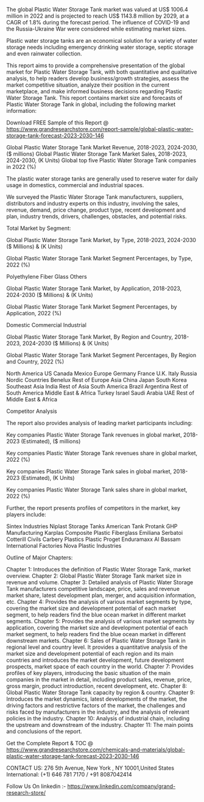 
The global Plastic Water Storage Tank market was valued at US$ 1006.4 million in 2022 and is projected to reach US$ 1143.8 million by 2029, at a CAGR of 1.8% during the forecast period. The influence of COVID-19 and the Russia-Ukraine War were considered while estimating market sizes.

Plastic water storage tanks are an economical solution for a variety of water storage needs including emergency drinking water storage, septic storage and even rainwater collection.

This report aims to provide a comprehensive presentation of the global market for Plastic Water Storage Tank, with both quantitative and qualitative analysis, to help readers develop business/growth strategies, assess the market competitive situation, analyze their position in the current marketplace, and make informed business decisions regarding Plastic Water Storage Tank. This report contains market size and forecasts of Plastic Water Storage Tank in global, including the following market information:

Download FREE Sample of this Report @ https://www.grandresearchstore.com/report-sample/global-plastic-water-storage-tank-forecast-2023-2030-146

Global Plastic Water Storage Tank Market Revenue, 2018-2023, 2024-2030, ($ millions)
Global Plastic Water Storage Tank Market Sales, 2018-2023, 2024-2030, (K Units)
Global top five Plastic Water Storage Tank companies in 2022 (%)

The plastic water storage tanks are generally used to reserve water for daily usage in domestics, commercial and industrial spaces.

We surveyed the Plastic Water Storage Tank manufacturers, suppliers, distributors and industry experts on this industry, involving the sales, revenue, demand, price change, product type, recent development and plan, industry trends, drivers, challenges, obstacles, and potential risks.

Total Market by Segment:

Global Plastic Water Storage Tank Market, by Type, 2018-2023, 2024-2030 ($ Millions) & (K Units)

Global Plastic Water Storage Tank Market Segment Percentages, by Type, 2022 (%)

Polyethylene
Fiber Glass
Others

Global Plastic Water Storage Tank Market, by Application, 2018-2023, 2024-2030 ($ Millions) & (K Units)

Global Plastic Water Storage Tank Market Segment Percentages, by Application, 2022 (%)

Domestic
Commercial
Industrial

Global Plastic Water Storage Tank Market, By Region and Country, 2018-2023, 2024-2030 ($ Millions) & (K Units)

Global Plastic Water Storage Tank Market Segment Percentages, By Region and Country, 2022 (%)

North America
US
Canada
Mexico
Europe
Germany
France
U.K.
Italy
Russia
Nordic Countries
Benelux
Rest of Europe
Asia
China
Japan
South Korea
Southeast Asia
India
Rest of Asia
South America
Brazil
Argentina
Rest of South America
Middle East & Africa
Turkey
Israel
Saudi Arabia
UAE
Rest of Middle East & Africa

Competitor Analysis

The report also provides analysis of leading market participants including:

Key companies Plastic Water Storage Tank revenues in global market, 2018-2023 (Estimated), ($ millions)

Key companies Plastic Water Storage Tank revenues share in global market, 2022 (%)

Key companies Plastic Water Storage Tank sales in global market, 2018-2023 (Estimated), (K Units)

Key companies Plastic Water Storage Tank sales share in global market, 2022 (%)

Further, the report presents profiles of competitors in the market, key players include:

Sintex Industries
Niplast Storage Tanks
American Tank
Protank
GHP Manufacturing
Karplas Composite Plastic Fiberglass
Emiliana Serbatoi
Cotterill Civils
Carbery Plastics
Plastic Proget
Enduramaxx
Al Bassam International Factories
Nova Plastic Industries

Outline of Major Chapters:

Chapter 1: Introduces the definition of Plastic Water Storage Tank, market overview.
Chapter 2: Global Plastic Water Storage Tank market size in revenue and volume.
Chapter 3: Detailed analysis of Plastic Water Storage Tank manufacturers competitive landscape, price, sales and revenue market share, latest development plan, merger, and acquisition information, etc.
Chapter 4: Provides the analysis of various market segments by type, covering the market size and development potential of each market segment, to help readers find the blue ocean market in different market segments.
Chapter 5: Provides the analysis of various market segments by application, covering the market size and development potential of each market segment, to help readers find the blue ocean market in different downstream markets.
Chapter 6: Sales of Plastic Water Storage Tank in regional level and country level. It provides a quantitative analysis of the market size and development potential of each region and its main countries and introduces the market development, future development prospects, market space of each country in the world.
Chapter 7: Provides profiles of key players, introducing the basic situation of the main companies in the market in detail, including product sales, revenue, price, gross margin, product introduction, recent development, etc.
Chapter 8: Global Plastic Water Storage Tank capacity by region & country.
Chapter 9: Introduces the market dynamics, latest developments of the market, the driving factors and restrictive factors of the market, the challenges and risks faced by manufacturers in the industry, and the analysis of relevant policies in the industry.
Chapter 10: Analysis of industrial chain, including the upstream and downstream of the industry.
Chapter 11: The main points and conclusions of the report.

Get the Complete Report & TOC @ https://www.grandresearchstore.com/chemicals-and-materials/global-plastic-water-storage-tank-forecast-2023-2030-146

CONTACT US:
276 5th Avenue, New York , NY 10001,United States
International: (+1) 646 781 7170 / +91 8087042414

Follow Us On linkedin :- https://www.linkedin.com/company/grand-research-store/
